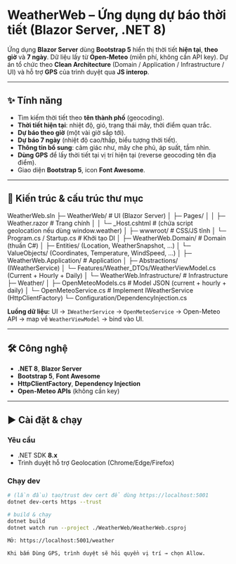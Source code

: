 # WeatherWeb – Ứng dụng dự báo thời tiết (Blazor Server, .NET 8)

Ứng dụng **Blazor Server** dùng **Bootstrap 5** hiển thị thời tiết **hiện tại**, **theo giờ** và **7 ngày**. Dữ liệu lấy từ **Open-Meteo** (miễn phí, không cần API key). Dự án tổ chức theo **Clean Architecture** (Domain / Application / Infrastructure / UI) và hỗ trợ **GPS** của trình duyệt qua **JS interop**.

---

## ✨ Tính năng

- Tìm kiếm thời tiết theo **tên thành phố** (geocoding).
- **Thời tiết hiện tại**: nhiệt độ, gió, trạng thái mây, thời điểm quan trắc.
- **Dự báo theo giờ** (một vài giờ sắp tới).
- **Dự báo 7 ngày** (nhiệt độ cao/thấp, biểu tượng thời tiết).
- **Thông tin bổ sung**: cảm giác như, mây che phủ, áp suất, tầm nhìn.
- **Dùng GPS** để lấy thời tiết tại vị trí hiện tại (reverse geocoding tên địa điểm).
- Giao diện **Bootstrap 5**, icon **Font Awesome**.

---

## 🧱 Kiến trúc & cấu trúc thư mục

WeatherWeb.sln
├─ WeatherWeb/ # UI (Blazor Server)
│ ├─ Pages/
│ │ ├─ Weather.razor # Trang chính
│ │ └─ _Host.cshtml # (chứa script geolocation nếu dùng window.weather)
│ ├─ wwwroot/ # CSS/JS tĩnh
│ └─ Program.cs / Startup.cs # Khởi tạo DI
│
├─ WeatherWeb.Domain/ # Domain (thuần C#)
│ ├─ Entities/ (Location, WeatherSnapshot, …)
│ └─ ValueObjects/ (Coordinates, Temperature, WindSpeed, …)
│
├─ WeatherWeb.Application/ # Application
│ ├─ Abstractions/ (IWeatherService)
│ └─ Features/Weather_DTOs/WeatherViewModel.cs (Current + Hourly + Daily)
│
└─ WeatherWeb.Infrastructure/ # Infrastructure
├─ Weather/
│ ├─ OpenMeteoModels.cs # Model JSON (current + hourly + daily)
│ └─ OpenMeteoService.cs # Implement IWeatherService (HttpClientFactory)
└─ Configuration/DependencyInjection.cs


**Luồng dữ liệu:** UI → `IWeatherService` → `OpenMeteoService` → Open-Meteo API → map về `WeatherViewModel` → bind vào UI.

---

## 🛠 Công nghệ

- **.NET 8**, **Blazor Server**
- **Bootstrap 5**, **Font Awesome**
- **HttpClientFactory**, **Dependency Injection**
- **Open-Meteo APIs** (không cần key)

---

## ▶️ Cài đặt & chạy

### Yêu cầu
- .NET SDK **8.x**
- Trình duyệt hỗ trợ Geolocation (Chrome/Edge/Firefox)

### Chạy dev
```bash
# (lần đầu) tạo/trust dev cert để dùng https://localhost:5001
dotnet dev-certs https --trust

# build & chạy
dotnet build
dotnet watch run --project ./WeatherWeb/WeatherWeb.csproj

Mở: https://localhost:5001/weather

Khi bấm Dùng GPS, trình duyệt sẽ hỏi quyền vị trí → chọn Allow.

